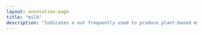 ```yaml
---
layout: annotation-page
title: "milk"
description: "Indicates a nut frequently used to produce plant-based milk alternatives."
---
```

